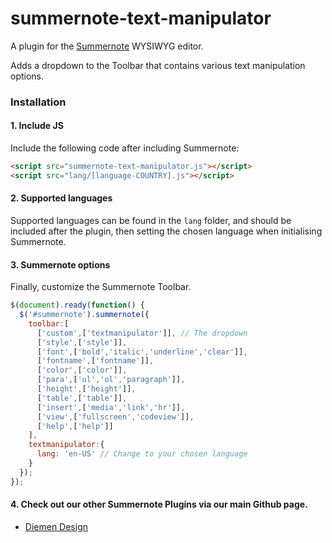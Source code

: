 # summernote-text-manipulator
A plugin for the [Summernote](https://github.com/summernote/summernote/) WYSIWYG editor.

Adds a dropdown to the Toolbar that contains various text manipulation options.

### Installation

#### 1. Include JS

Include the following code after including Summernote:

```html
<script src="summernote-text-manipulator.js"></script>
<script src="lang/[language-COUNTRY].js"></script>
```

#### 2. Supported languages

Supported languages can be found in the `lang` folder, and should be included after the plugin, then setting the chosen language when initialising Summernote.

#### 3. Summernote options
Finally, customize the Summernote Toolbar.

```javascript
$(document).ready(function() {
  $('#summernote').summernote({
    toolbar:[
      ['custom',['textmanipulator']], // The dropdown
      ['style',['style']],
      ['font',['bold','italic','underline','clear']],
      ['fontname',['fontname']],
      ['color',['color']],
      ['para',['ul','ol','paragraph']],
      ['height',['height']],
      ['table',['table']],
      ['insert',['media','link','hr']],
      ['view',['fullscreen','codeview']],
      ['help',['help']]
    ],
    textmanipulator:{
      lang: 'en-US' // Change to your chosen language
    }
  });
});
```

#### 4. Check out our other Summernote Plugins via our main Github page.
- [Diemen Design](https://github.com/DiemenDesign/)
